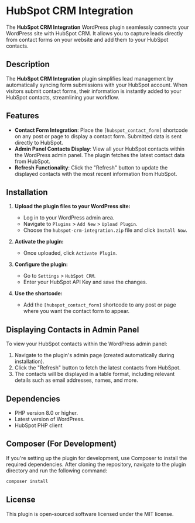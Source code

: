 # HubSpot CRM Integration

The **HubSpot CRM Integration** WordPress plugin seamlessly connects your WordPress site with HubSpot CRM. It allows you to capture leads directly from contact forms on your website and add them to your HubSpot contacts.

## Description

The **HubSpot CRM Integration** plugin simplifies lead management by automatically syncing form submissions with your HubSpot account. When visitors submit contact forms, their information is instantly added to your HubSpot contacts, streamlining your workflow.

## Features

- **Contact Form Integration**: Place the `[hubspot_contact_form]` shortcode on any post or page to display a contact form. Submitted data is sent directly to HubSpot.
- **Admin Panel Contacts Display**: View all your HubSpot contacts within the WordPress admin panel. The plugin fetches the latest contact data from HubSpot.
- **Refresh Functionality**: Click the "Refresh" button to update the displayed contacts with the most recent information from HubSpot.

## Installation

1. **Upload the plugin files to your WordPress site:**
   - Log in to your WordPress admin area.
   - Navigate to `Plugins` > `Add New` > `Upload Plugin`.
   - Choose the `hubspot-crm-integration.zip` file and click `Install Now`.

2. **Activate the plugin:**
   - Once uploaded, click `Activate Plugin`.

3. **Configure the plugin:**
   - Go to `Settings` > `HubSpot CRM`.
   - Enter your HubSpot API Key and save the changes.

4. **Use the shortcode:**
   - Add the `[hubspot_contact_form]` shortcode to any post or page where you want the contact form to appear.

## Displaying Contacts in Admin Panel

To view your HubSpot contacts within the WordPress admin panel:

1. Navigate to the plugin's admin page (created automatically during installation).
2. Click the "Refresh" button to fetch the latest contacts from HubSpot.
3. The contacts will be displayed in a table format, including relevant details such as email addresses, names, and more.

## Dependencies

- PHP version 8.0 or higher.
- Latest version of WordPress.
- HubSpot PHP client

## Composer (For Development)

If you're setting up the plugin for development, use Composer to install the required dependencies. After cloning the repository, navigate to the plugin directory and run the following command:

```bash
composer install
```
## License

This plugin is open-sourced software licensed under the MIT license.
